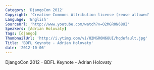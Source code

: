 ```yaml
---
Category: 'DjangoCon 2012'
Copyright: 'Creative Commons Attribution license (reuse allowed'
Language: 'English'
SourceUrl: 'http://www.youtube.com/watch?v=O2MGR0N68UI'
Speakers: [Adrian Holovaty]
Tags: [django]
ThumbnailUrl: 'http://i.ytimg.com/vi/O2MGR0N68UI/hqdefault.jpg'
Title: 'BDFL Keynote - Adrian Holovaty'
date: '2012-10-06'
---
```

DjangoCon 2012 - BDFL Keynote - Adrian Holovaty

